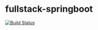# fullstack-springboot

[![Build Status](https://travis-ci.org/sujittripathy/fullstack-springboot.svg?branch=master)](https://travis-ci.org/sujittripathy/fullstack-springboot)
